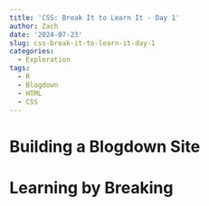 ```yaml
---
title: 'CSS: Break It to Learn It - Day 1'
author: Zach
date: '2024-07-23'
slug: css-break-it-to-learn-it-day-1
categories:
  - Exploration
tags:
  - R
  - Blogdown
  - HTML
  - CSS
---
```


# Building a Blogdown Site


# Learning by Breaking
